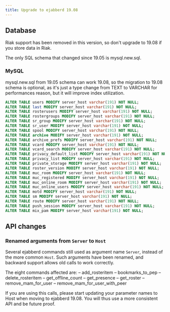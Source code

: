 ```yaml
---
title: Upgrade to ejabberd 19.08
---
```


## Database

Riak support has been removed in this version, so don't upgrade to 19.08 if you store data in Riak.

The only SQL schema that changed since 19.05 is mysql.new.sql.

### MySQL

mysql.new.sql from 19.05 schema can work 19.08, so the migration to 19.08 schema is optional, as it's just a type change from TEXT to VARCHAR for performances reason, but it will improve index utilization.

```sql
ALTER TABLE users MODIFY server_host varchar(191) NOT NULL;
ALTER TABLE last MODIFY server_host varchar(191) NOT NULL;
ALTER TABLE rosterusers MODIFY server_host varchar(191) NOT NULL;
ALTER TABLE rostergroups MODIFY server_host varchar(191) NOT NULL;
ALTER TABLE sr_group MODIFY server_host varchar(191) NOT NULL;
ALTER TABLE sr_user MODIFY server_host varchar(191) NOT NULL;
ALTER TABLE spool MODIFY server_host varchar(191) NOT NULL;
ALTER TABLE archive MODIFY server_host varchar(191) NOT NULL;
ALTER TABLE archive_prefs MODIFY server_host varchar(191) NOT NULL;
ALTER TABLE vcard MODIFY server_host varchar(191) NOT NULL;
ALTER TABLE vcard_search MODIFY server_host varchar(191) NOT NULL;
ALTER TABLE privacy_default_list MODIFY server_host varchar(191) NOT NULL;
ALTER TABLE privacy_list MODIFY server_host varchar(191) NOT NULL;
ALTER TABLE private_storage MODIFY server_host varchar(191) NOT NULL;
ALTER TABLE roster_version MODIFY server_host varchar(191) NOT NULL;
ALTER TABLE muc_room MODIFY server_host varchar(191) NOT NULL;
ALTER TABLE muc_registered MODIFY server_host varchar(191) NOT NULL;
ALTER TABLE muc_online_room MODIFY server_host varchar(191) NOT NULL;
ALTER TABLE muc_online_users MODIFY server_host varchar(191) NOT NULL;
ALTER TABLE motd MODIFY server_host varchar(191) NOT NULL;
ALTER TABLE sm MODIFY server_host varchar(191) NOT NULL;
ALTER TABLE route MODIFY server_host varchar(191) NOT NULL;
ALTER TABLE push_session MODIFY server_host varchar(191) NOT NULL;
ALTER TABLE mix_pam MODIFY server_host varchar(191) NOT NULL;
```

## API changes

### Renamed arguments from `Server` to `Host`

Several ejabberd commands still used as argument name `Server`, instead of the more common `Host`. Such arguments have been renamed, and backward support allows old calls to work correctly.

The eight commands affected are:
– add_rosteritem
– bookmarks_to_pep
– delete_rosteritem
– get_offline_count
– get_presence
– get_roster
– remove_mam_for_user
– remove_mam_for_user_with_peer

If you are using this calls, please start updating your parameter names to Host when moving to ejabberd 19.08. You will thus use a more consistent API and be future proof.

